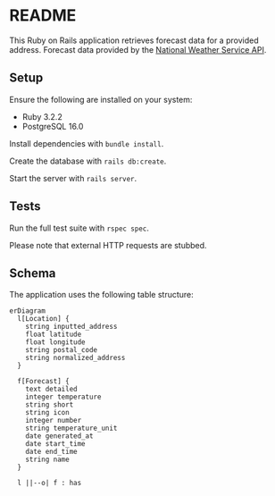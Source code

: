 # README

This Ruby on Rails application retrieves forecast data for a provided address. Forecast data provided by the [National Weather Service API](https://www.weather.gov/documentation/services-web-api).

## Setup

Ensure the following are installed on your system:
- Ruby 3.2.2
- PostgreSQL 16.0

Install dependencies with `bundle install`.

Create the database with `rails db:create`.

Start the server with `rails server`.

## Tests

Run the full test suite with `rspec spec`.

Please note that external HTTP requests are stubbed.

## Schema

The application uses the following table structure:

```mermaid
erDiagram
  l[Location] {
    string inputted_address
    float latitude
    float longitude
    string postal_code
    string normalized_address
  }

  f[Forecast] {
    text detailed
    integer temperature
    string short
    string icon
    integer number
    string temperature_unit
    date generated_at
    date start_time
    date end_time
    string name
  }

  l ||--o| f : has
```